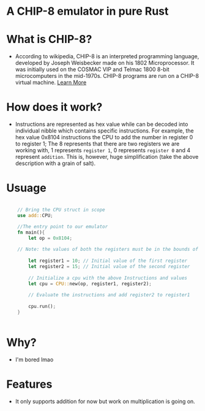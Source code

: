 # A CHIP-8 emulator in pure Rust



# What is CHIP-8?



- According to wikipedia, CHIP-8 is an interpreted programming language, developed by Joseph Weisbecker made on his 
 1802 Microprocessor. It was initially used on the COSMAC VIP and Telmac 1800 8-bit microcomputers in the mid-1970s. 
 CHIP-8 programs are run on a CHIP-8 virtual machine. [Learn More](https://en.wikipedia.org/wiki/CHIP-8)
 
# How does it work?


- Instructions are represented as hex value while can be decoded into individual nibble which contains specific instructions.
  For example, the hex value 0x8104 instructions the CPU to add the number in register 0 to register 1; The 8 represents that there are
  two registers we are working with, 1 represents `register 1`, 0 represents `register 0` and 4 represent `addition`. This is, however,
  huge simplification (take the above description with a grain of salt).

# Usuage

```rust

    // Bring the CPU struct in scope
    use add::CPU;

    //The entry point to our emulator
    fn main(){
        let op = 0x8104;
    
    // Note: the values of both the registers must be in the bounds of u8 as originally implemented in CHIP-8
    
        let register1 = 10; // Initial value of the first register
        let register2 = 15; // Initial value of the second register
    
        // Initialize a cpu with the above Instructions and values
        let cpu = CPU::new(op, register1, register2);
    
        // Evaluate the instructions and add register2 to register1
    
        cpu.run();
    }
    
```

# Why?


- I'm bored lmao

# Features


- It only supports addition for now but work on multiplication is going on.
